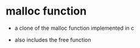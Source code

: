 # malloc function

+ a clone of the malloc function implemented in c

+ also includes the free function
